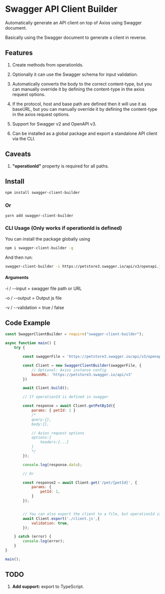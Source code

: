 # Swagger API Client Builder

Automatically generate an API client on top of Axios using Swagger document.

Basically using the Swagger document to generate a client in reverse.

## Features

1. Create methods from operationIds.

2. Optionally it can use the Swagger schema for input validation.

3. Automatically converts the body to the correct content-type, but you can manually override it by defining the content-type in the axios request options.

4. If the protocol, host and base path are defined then it will use it as baseURL, but you can manually override it by defining the content-type in the axios request options.

5. Support for Swagger v2 and OpenAPI v3.

6. Can be installed as a global package and export a standalone API client via the CLI.

## Caveats

1. **"operationId"** property is required for all paths.

## Install

```bash
npm install swagger-client-builder
```

### Or

```bash
yarn add swagger-client-builder
```

### CLI Usage (Only works if operationId is defined)

You can install the package globally using

```bash
npm i swagger-client-builder -g
```

And then run:

```bash
swagger-client-builder -i https://petstore3.swagger.io/api/v3/openapi.json -o /path/to/output.js -v true
```

#### Arguments

-i / --input = swagger file path or URL

-o / --output = Output js file

-v / --validation = true / false

## Code Example

```javascript
const SwaggerClientBuilder = require("swagger-client-builder");

async function main() {
    try {

        const swaggerFile = 'https://petstore3.swagger.io/api/v3/openapi.json'; // Or use file path

        const Client = new SwaggerClientBuilder(swaggerFile, {
            // Optional: Axios instance config
            baseURL: 'https://petstore3.swagger.io/api/v3'
        })

        await Client.build();

        // If operationId is defined in swagger

        const response = await Client.getPetById({
            params: { petId: 1 }
            /*
            query:{},
            body:{},

            // Axios request options
            options:{
                headers:{...}
            }
            */
        });

        console.log(response.data);

        // Or

        const response2 = await Client.get('/pet/{petId}', {
            params: {
                petId: 1,
            }
        });


        // You can also export the client to a file, but operationId is required in this case
        await Client.export('./client.js',{
            validation: true,
        });

    } catch (error) {
        console.log(error);
    }
}

main();
```

## TODO

1. **Add support:** export to TypeScript.
